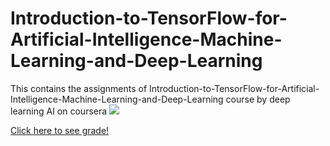 # Introduction-to-TensorFlow-for-Artificial-Intelligence-Machine-Learning-and-Deep-Learning
This contains the assignments of Introduction-to-TensorFlow-for-Artificial-Intelligence-Machine-Learning-and-Deep-Learning course by deep learning AI on coursera
<img src="https://user-images.githubusercontent.com/82451914/175090242-70d4ccb0-23d4-400f-b499-8717e7e8f22a.png">
<p>
<a href="https://www.coursera.org/account/accomplishments/verify/PHK36STEJR3Y">Click here to see grade!</a>

  </p>
